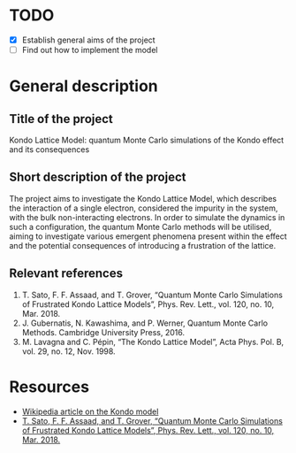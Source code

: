# TODO

- [x] Establish general aims of the project 
- [ ] Find out how to implement the model

# General description

## Title of the project 
Kondo Lattice Model: quantum Monte Carlo simulations of the Kondo effect and its consequences

## Short description of the project 
The project aims to investigate the Kondo Lattice Model, which describes the interaction of a single electron, considered the impurity in the system, with the bulk non-interacting electrons. In order to simulate the dynamics in such a configuration, the quantum Monte Carlo methods will be utilised, aiming to investigate various emergent phenomena present within the effect and the potential consequences of introducing a frustration of the lattice.

## Relevant references 
1. T. Sato, F. F. Assaad, and T. Grover, “Quantum Monte Carlo Simulations of Frustrated Kondo Lattice Models”, Phys. Rev. Lett., vol. 120, no. 10, Mar. 2018.
2. J. Gubernatis, N. Kawashima, and P. Werner, Quantum Monte Carlo Methods. Cambridge University Press, 2016.
3. M. Lavagna and C. Pépin, “The Kondo Lattice Model”, Acta Phys. Pol. B, vol. 29, no. 12, Nov. 1998.

# Resources

- [Wikipedia article on the Kondo model](https://en.wikipedia.org/wiki/Kondo_model)
- [T. Sato, F. F. Assaad, and T. Grover, “Quantum Monte Carlo Simulations of Frustrated Kondo Lattice Models”, Phys. Rev. Lett., vol. 120, no. 10, Mar. 2018.](https://arxiv.org/abs/1711.03116)